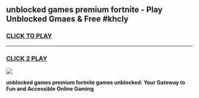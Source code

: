 
## unblocked games premium fortnite - Play Unblocked Gmaes & Free #khcly
<h3>
<a href="https://news.freeplayer.one?title=unblocked_games_premium_fortnite&ref=03M">CLICK TO PLAY</a></h3>
<hr>

<h3>
<a href="https://news.freeplayer.one?title=unblocked_games_premium_fortnite&ref=03M">CLICK 2 PLAY</a>
  
</h3>

<a href="https://news.freeplayer.one?title=unblocked_games_premium_fortnite&ref=03M"><img src="https://clearcache.store/games.png"></a>


**unblocked games premium fortnite games unblocked: Your Gateway to Fun and Accessible Online Gaming**
